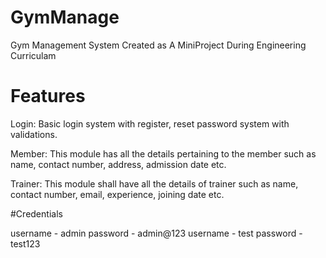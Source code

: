 # GymManage
Gym Management System Created as A MiniProject During Engineering Curriculam

# Features
Login: Basic login system with register, reset password system with validations.

Member: This module has all the details pertaining to the member such as name, contact number, address, admission date etc.

Trainer: This module shall have all the details of trainer such as name, contact number, email, experience, joining date etc.

#Credentials 

username - admin password - admin@123
username - test password - test123
